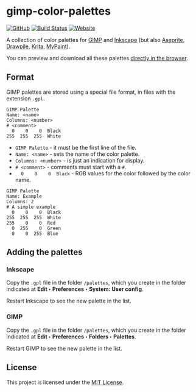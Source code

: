 # gimp-color-palettes

[![GitHub](https://img.shields.io/github/license/robert-96/gimp-color-palettes)](./LICENSE)
[![Build Status](https://travis-ci.org/Robert-96/gimp-color-palettes.svg?branch=main)](https://travis-ci.org/Robert-96/gimp-color-palettes)
[![Website](https://img.shields.io/website?url=https%3A%2F%2Frobert-96.github.io%2Fgimp-color-palettes%2F)](https://robert-96.github.io/gimp-color-palettes/)

A collection of color palettes for [GIMP](https://www.gimp.org/) and [Inkscape](https://inkscape.org/) (but also [Aseprite](https://www.aseprite.org/), [Drawpile](https://drawpile.net/), [Krita](https://krita.org/), [MyPaint](http://mypaint.org/)).

You can preview and download all these palettes [directly in the browser](https://robert-96.github.io/gimp-color-palettes/).

## Format

GIMP palettes are stored using a special file format, in files with the extension `.gpl`.

```
GIMP Palette
Name: <name>
Columns: <number>
# <comment>
  0    0    0  Black
255  255  255  White
```

* `GIMP Palette` - it must be the first line of the file.
* `Name: <name>` - sets the name of the color palette.
* `Columns: <number>` - is just an indication for display.
* `# <comment>` - comments must start with a `#`.
* `  0    0    0  Black` - RGB values for the color followed by the color name.

```
GIMP Palette
Name: Example
Columns: 2
# A simple example
  0    0    0  Black
255  255  255  White
255    0    0  Red
  0  255    0  Green
  0    0  255  Blue
```

## Adding the palettes

### Inkscape

Copy the `.gpl` file in the folder `/palettes`, which you create in the folder indicated at **Edit ‣ Preferences ‣ System: User config**.

Restart Inkscape to see the new palette in the list.

### GIMP

Copy the `.gpl` file in the folder `/palettes`, which you create in the folder indicated at **Edit ‣ Preferences ‣ Folders ‣ Palettes**.

Restart GIMP to see the new palette in the list.

## License

This project is licensed under the [MIT License](./LICENSE).